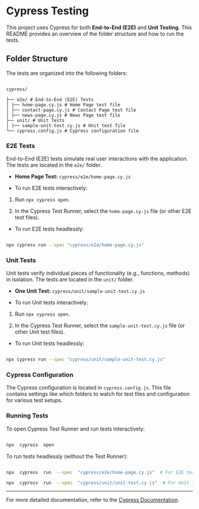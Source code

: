 
# Cypress Testing

  

This project uses Cypress for both **End-to-End (E2E)** and **Unit Testing**. This README provides an overview of the folder structure and how to run the tests.

  

## Folder Structure

  

The tests are organized into the following folders:

  

```

cypress/

├── e2e/ # End-to-End (E2E) Tests
│ ├── home-page.cy.js # Home Page test file
│ ├── contact-page.cy.js # Contact Page test file
│ ├── news-page.cy.js # News Page test file
├── unit/ # Unit Tests
│ ├── sample-unit-test.cy.js # Unit test file
└── cypress.config.js # Cypress configuration file

```

  

### **E2E Tests**

  

End-to-End (E2E) tests simulate real user interactions with the application. The tests are located in the `e2e/` folder.

  

-  **Home Page Test:**  `cypress/e2e/home-page.cy.js`

- To run E2E tests interactively:

1. Run `npx cypress open`.

2. In the Cypress Test Runner, select the `home-page.cy.js` file (or other E2E test files).

- To run E2E tests headlessly:

```bash

npx cypress run --spec "cypress/e2e/home-page.cy.js"

```

  

### **Unit Tests**

  

Unit tests verify individual pieces of functionality (e.g., functions, methods) in isolation. The tests are located in the `unit/` folder.

  

-  **One Unit Test:**  `cypress/unit/sample-unit-test.cy.js`

- To run Unit tests interactively:

1. Run `npx cypress open`.

2. In the Cypress Test Runner, select the `sample-unit-test.cy.js` file (or other Unit test files).

- To run Unit tests headlessly:

```bash

npx cypress run --spec "cypress/unit/sample-unit-test.cy.js"

```

  

### **Cypress Configuration**

  

The Cypress configuration is located in `cypress.config.js`. This file contains settings like which folders to watch for test files and configuration for various test setups.

  

### **Running Tests**

  

To open Cypress Test Runner and run tests interactively:

  

```bash

npx  cypress  open

```

  

To run tests headlessly (without the Test Runner):

  

```bash

npx  cypress  run  --spec  "cypress/e2e/home-page.cy.js"  # For E2E tests

npx  cypress  run  --spec  "cypress/unit/unit-test.cy.js"  # For Unit tests

```

---

  

For more detailed documentation, refer to the [Cypress Documentation](https://docs.cypress.io/).